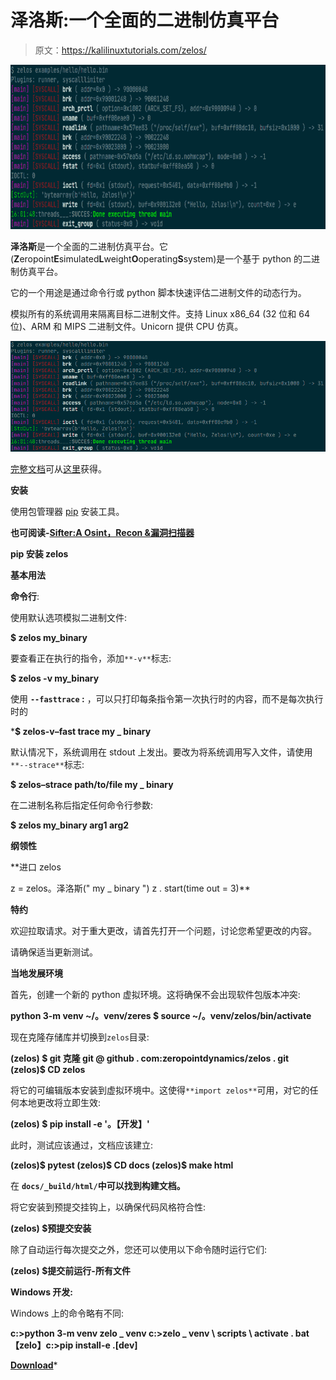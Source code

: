 # 泽洛斯:一个全面的二进制仿真平台

> 原文：<https://kalilinuxtutorials.com/zelos/>

[![Zelos : A Comprehensive Binary Emulation Platform](img//7918f97273074b037898fd531d8e9968.png "Zelos : A Comprehensive Binary Emulation Platform")](https://1.bp.blogspot.com/-yXybqWykO-k/Xm-8dYOuE6I/AAAAAAAAFf0/0GifURq_MG8IQveA1TWumG8iAj1-nubWgCLcBGAsYHQ/s1600/Zelos%25281%2529.png)

**泽洛斯**是一个全面的二进制仿真平台。它(**Z**eropoint**E**simulated**L**weight**O**operating**S**system)是一个基于 python 的二进制仿真平台。

它的一个用途是通过命令行或 python 脚本快速评估二进制文件的动态行为。

模拟所有的系统调用来隔离目标二进制文件。支持 Linux x86_64 (32 位和 64 位)、ARM 和 MIPS 二进制文件。Unicorn 提供 CPU 仿真。

![](img//5bc95a94cf96cef807d43275e2bd8882.png)

[完整文档](https://zelos.readthedocs.io/en/latest/index.html)可从[这里](https://zelos.readthedocs.io/en/latest/index.html)获得。

**安装**

使用包管理器 [pip](https://pip.pypa.io/en/stable/) 安装工具。

**也可阅读-[Sifter:A Osint，Recon &漏洞扫描器](https://kalilinuxtutorials.com/sifter/)**

**pip 安装 zelos**

**基本用法**

**命令行**:

使用默认选项模拟二进制文件:

**$ zelos my_binary**

要查看正在执行的指令，添加`**-v**`标志:

**$ zelos -v my_binary**

使用 **`--fasttrace` :** ，可以只打印每条指令第一次执行时的内容，而不是每次执行时的

 ***$ zelos-v–fast trace my _ binary**

默认情况下，系统调用在 stdout 上发出。要改为将系统调用写入文件，请使用`**--strace**`标志:

**$ zelos–strace path/to/file my _ binary**

在二进制名称后指定任何命令行参数:

**$ zelos my_binary arg1 arg2**

**纲领性**

**进口 zelos

z = zelos。泽洛斯(" my _ binary ")
z . start(time out = 3)**

**特约**

欢迎拉取请求。对于重大更改，请首先打开一个问题，讨论您希望更改的内容。

请确保适当更新测试。

**当地发展环境**

首先，创建一个新的 python 虚拟环境。这将确保不会出现软件包版本冲突:

**python 3-m venv ~/。venv/zeres
$ source ~/。venv/zelos/bin/activate**

现在克隆存储库并切换到`zelos`目录:

**(zelos) $ git 克隆 git @ github . com:zeropointdynamics/zelos . git
(zelos)$ CD zelos**

将它的可编辑版本安装到虚拟环境中。这使得`**import zelos**`可用，对它的任何本地更改将立即生效:

**(zelos) $ pip install -e '。【开发】'**

此时，测试应该通过，文档应该建立:

**(zelos)$ pytest
(zelos)$ CD docs
(zelos)$ make html**

在 **`docs/_build/html/`中可以找到构建文档。**

将它安装到预提交挂钩上，以确保代码风格符合性:

**(zelos) $预提交安装**

除了自动运行每次提交之外，您还可以使用以下命令随时运行它们:

**(zelos) $提交前运行-所有文件**

**Windows 开发:**

Windows 上的命令略有不同:

**c:>python 3-m venv zelo _ venv
c:>zelo _ venv \ scripts \ activate . bat
【zelo】c:>pip install-e .[dev]**

[**Download**](https://github.com/zeropointdynamics/zelos)*